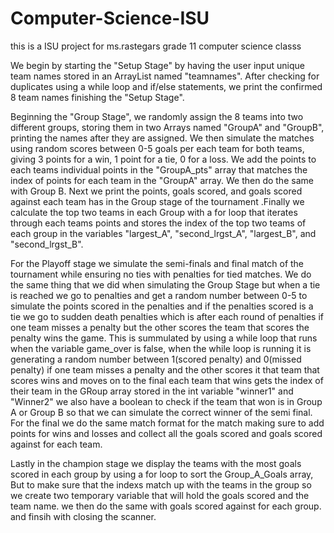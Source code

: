 # Computer-Science-ISU
this is a ISU project for ms.rastegars grade 11 computer science classs
    
We begin by starting the "Setup Stage" by having the user input unique team names stored in an ArrayList named "teamnames". After checking for duplicates using a while loop and if/else statements, we print the confirmed 8 team names finishing the "Setup Stage". 

Beginning the "Group Stage", we randomly assign the 8 teams into two different groups, storing them in two Arrays named "GroupA" and "GroupB", printing the names after they are assigned. We then simulate the matches using random scores between 0-5 goals per each team for both teams, giving 3 points for a win, 1 point for a tie, 0 for a loss. We add the points to each teams individual points in the "GroupA_pts" array that matches the index of points for each team in the "GroupA" array. We then do the same with Group B. Next we print the points, goals scored, and goals scored against each team has in the Group stage of the tournament .Finally we calculate the top two teams in each Group with a for loop that iterates through each teams points and stores the index of the top two teams of each group in the variables "largest_A", "second_lrgst_A", "largest_B", and "second_lrgst_B".    

For the Playoff stage we simulate the semi-finals and final match of the tournament while ensuring no ties with penalties for tied matches. We do the same thing that we did when simulating the Group Stage but when a tie is reached we go to penalties and get a random number between 0-5 to simulate the points scored in the penalties and if the penalties scored is a tie we go to sudden death penalties which is after each round of penalties if one team misses a penalty but the other scores the team that scores the penalty wins the game. This is summulated by using a while loop that runs when the variable game_over is false, when the while loop is running it is generating a random number between 1(scored penalty) and 0(missed penalty) if one team misses a penalty and the other scores it that team that scores wins and moves on to the final each team that wins gets the index of their team in the GRoup array stored in the int variable "winner1" and "Winner2" we also have a boolean to check if the team that won is in Group A or Group B so that we can simulate the correct winner of the semi final. For the final we do the same match format for the match making sure to add points for wins and losses and collect all the goals scored and goals scored against for each team.

Lastly in the champion stage we display the teams with the most goals scored in each group by using a for loop to sort the Group_A_Goals array, But to make sure that the indexs match up with the teams in the group so we create two temporary variable that will hold the goals scored and the team name. we then do the same with goals scored against for each group. and finsih with closing the scanner.